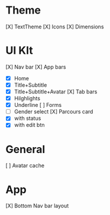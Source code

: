 # Theme
[X] TextTheme
[X] Icons
[X] Dimensions

# UI KIt
[X] Nav bar
[X] App bars
  - [X] Home
  - [X] Title+Subtitle
  - [X] Title+Subtitle+Avatar
[X] Tab bars
  - [X] Hilghlights
  - [X] Underline
[ ] Forms
  - [ ] Gender select
[X] Parcours card
  - [X] with status
  - [X] with edit btn

# General
[ ] Avatar cache

# App
[X] Bottom Nav bar layout
